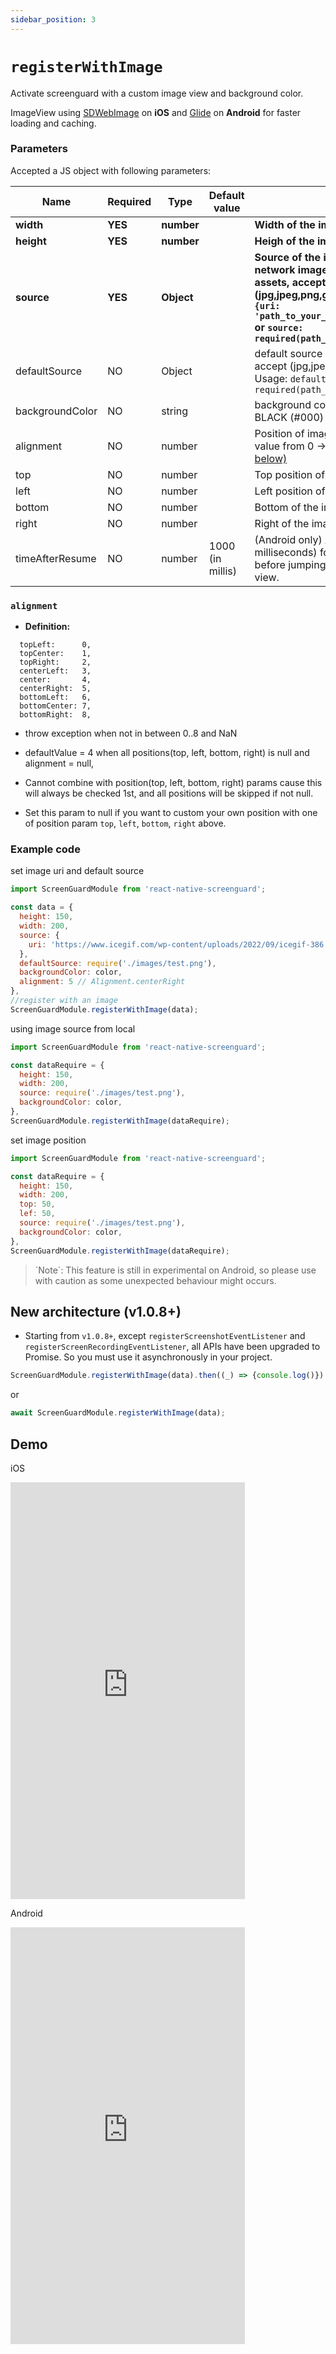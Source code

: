 ```yaml
---
sidebar_position: 3
---
```


# `registerWithImage`

Activate screenguard with a custom image view and background color. 

ImageView using [SDWebImage](https://github.com/SDWebImage/SDWebImage) on **iOS** and [Glide](https://github.com/bumptech/glide) on **Android** for faster loading and caching.

### Parameters

Accepted a JS object with following parameters:

| Name            | Required | Type     | Default value    | Description                              |
|-----------------|----------|----------|------------------|------------------------------------------|
| **width** | **YES** | **number** | |  **Width of the image** |
| **height** | **YES** | **number** | | **Heigh of the image** |
| **source** | **YES** | **Object** | | **Source of the image, can be a uri from network image or from your local project assets, accept (jpg,jpeg,png,gif,bmp,webp,svg), `source: {uri: 'path_to_your_network_img_directory.png'}` or `source: required(path_to_your_image.png)`**|
| defaultSource | NO | Object | | default source if `source` uri failed to load, accept (jpg,jpeg,png,gif,bmp,webp,svg), Usage: `defaultSource: required(path_to_your_image.png)`|
| backgroundColor | NO | string |  | background color behind the image, default BLACK (#000) |
| alignment | NO | number |  | Position of image predefined in library, value from 0 -> 8, default value = 4 [(Explain below)](#alignment) |
| top | NO | number |  | Top position of the image |
| left | NO | number |  | Left position of the image |
| bottom | NO | number |  | Bottom of the image |
| right | NO | number |  | Right of the image |
| timeAfterResume | NO  | number   | 1000 (in millis) | (Android only) A small amount of time (in milliseconds) for the view to disappear before jumping back to the main application view.| 

### `alignment`

  * **Definition:**
  ```
    topLeft:      0,
    topCenter:    1,
    topRight:     2,
    centerLeft:   3,
    center:       4,
    centerRight:  5,
    bottomLeft:   6,
    bottomCenter: 7,
    bottomRight:  8,
  ```
  * throw exception when not in between 0..8 and NaN
  
  * defaultValue = 4 when all positions(top, left, bottom, right) is null and alignment = null, 

  * Cannot combine with position(top, left, bottom, right) params cause this will always be checked 1st, and all positions will be skipped if not null.

  * Set this param to null if you want to custom your own position with one of position param `top`, `left`, `bottom`, `right` above.

### Example code

set image uri and default source

```js
import ScreenGuardModule from 'react-native-screenguard';

const data = {
  height: 150,
  width: 200,
  source: {
    uri: 'https://www.icegif.com/wp-content/uploads/2022/09/icegif-386.gif',
  },
  defaultSource: require('./images/test.png'),
  backgroundColor: color,
  alignment: 5 // Alignment.centerRight
},
//register with an image
ScreenGuardModule.registerWithImage(data);
```

using image source from local

```js
import ScreenGuardModule from 'react-native-screenguard';

const dataRequire = {
  height: 150,
  width: 200,
  source: require('./images/test.png'),
  backgroundColor: color,
},
ScreenGuardModule.registerWithImage(dataRequire);
```

set image position

```js
import ScreenGuardModule from 'react-native-screenguard';

const dataRequire = {
  height: 150,
  width: 200,
  top: 50,
  lef: 50,
  source: require('./images/test.png'),
  backgroundColor: color,
},
ScreenGuardModule.registerWithImage(dataRequire);
```

<blockquote class="custom-blockquote">
`Note`: This feature is still in experimental on Android, so please use with caution as some unexpected behaviour might occurs.
</blockquote>

## New architecture (v1.0.8+)

- Starting from `v1.0.8+`, except `registerScreenshotEventListener` and `registerScreenRecordingEventListener`, all APIs have been upgraded to Promise. So you must use it asynchronously in your project.


```js
ScreenGuardModule.registerWithImage(data).then((_) => {console.log()})
```

or

```js
await ScreenGuardModule.registerWithImage(data);
```

## Demo

iOS

<iframe width="375" height="667" src="https://player.vimeo.com/video/953622185" frameborder="0" allow="autoplay; fullscreen; picture-in-picture; clipboard-write" title="264423413-087dd9d5-b64f-4daf-a804-acc9a3cb4cc2"></iframe>


Android

<iframe width="375" height="667" src="https://github.com/gbumps/react-native-screenguard/assets/16846439/dd2d8191-555f-4f84-abf5-6cbcf67dc84b" frameborder="0" allow="accelerometer; autoplay; clipboard-write; encrypted-media; gyroscope; picture-in-picture" allowfullscreen></iframe>
